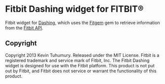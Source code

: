 # Fitbit Dashing widget for FITBIT®

Fitbit widget for [Dashing](http://shopify.github.com/dashing), which uses the [Fitgem](https://github.com/whazzmaster/fitgem) gem to retrieve information from the [Fitbit API](https://dev.fitbit.com/).

## Copyright

Copyright 2013 Kevin Tuhumury. Released under the MIT License. Fitbit is a registered trademark and service mark of Fitbit, Inc. The Fitbit Dashing widget is designed for use with the Fitbit platform. This product is not put out by Fitbit, and Fitbit does not service or warrant the functionality of this product.
